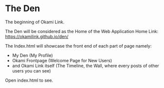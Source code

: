 # The Den
The beginning of Okami Link.

The Den will be considered as the Home of the Web Application
Home Link: https://okamilink.github.io/den/

The Index.html will showcase the front end of each part of page namely:
- My Den (My Profile)
- Okami Frontpage (Welcome Page for New Users)
- and Okami Link itself (The Timeline, the Wall, where every posts of other users you can see)

Open index.html to see.

